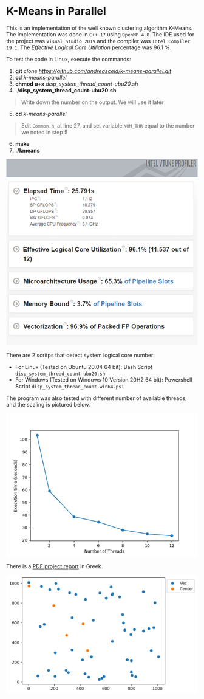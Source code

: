 # K-Means in Parallel
This is an implementation of the well known clustering algorithm K-Means. The implementation was done in `C++ 17` using `OpenMP 4.0`. The IDE used for the project was `Visual Studio 2019` and the compiler was `Intel Compiler 19.1`. The *Effective Logical Core Utiliation* percentage was 96.1 %. 

To test the code in Linux, execute the commands:
 1. **git** *clone https://github.com/andreasceid/k-means-parallel.git*
 2. **cd** *k-means-parallel*
 3. **chmod u+x** *disp_system_thread_count-ubu20.sh*
 4. **./disp_system_thread_count-ubu20.sh**
   > Write down the number on the output. We will use it later
 5. **cd** *k-means-parallel*
   > Edit `Common.h`, at line 27, and set variable `NUM_THR` equal to the number we noted in step 5
 6. **make**
 7. **./kmeans**

![Effective Logical Core Utilization Percentage](performance.PNG "Effective Logical Core Utilization Percentage")

There are 2 scritps that detect system logical core number:
  * For Linux (Tested on Ubuntu 20.04 64 bit): Bash Script `disp_system_thread_count-ubu20.sh`
  * For Windows (Tested on Windows 10 Version 20H2 64 bit): Powershell Script `disp_system_thread_count-win64.ps1`
  
The program was also tested with different number of available threads, and the scaling is pictured below.

![Thread Parallelism Convergence](convergence.png "Thread Parallelism Convergence")

There is a [PDF project report](parallel-programming-lab-2.pdf) in Greek.

![Demo](kmeans.gif)
